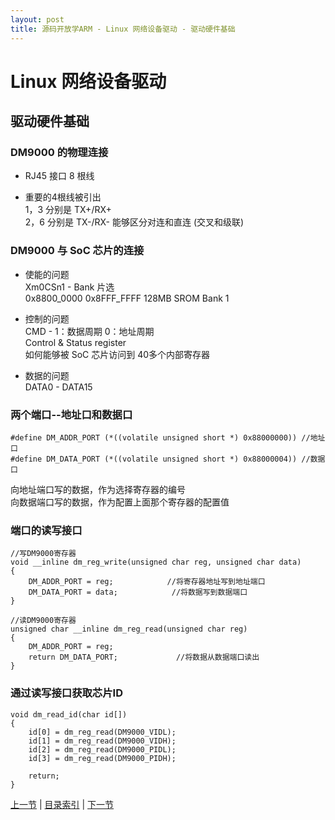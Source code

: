 ```yaml
---
layout: post
title: 源码开放学ARM - Linux 网络设备驱动 - 驱动硬件基础
---
```


# Linux 网络设备驱动 #

## 驱动硬件基础
### DM9000 的物理连接
* RJ45 接口 8 根线  
	
* 重要的4根线被引出  
	1，3 分别是 TX+/RX+  
	2，6 分别是 TX-/RX-
	能够区分对连和直连 (交叉和级联)

### DM9000 与 SoC 芯片的连接
* 使能的问题  
	Xm0CSn1 - Bank 片选  
	0x8800_0000  0x8FFF_FFFF  128MB  SROM Bank 1 

* 控制的问题  
	CMD - 1：数据周期	0：地址周期  
	Control & Status register  
		如何能够被 SoC 芯片访问到
		40多个内部寄存器

* 数据的问题  
	DATA0 - DATA15 

### 两个端口--地址口和数据口
	#define DM_ADDR_PORT (*((volatile unsigned short *) 0x88000000)) //地址口
	#define DM_DATA_PORT (*((volatile unsigned short *) 0x88000004)) //数据口

向地址端口写的数据，作为选择寄存器的编号  
向数据端口写的数据，作为配置上面那个寄存器的配置值  
	
### 端口的读写接口
	//写DM9000寄存器   
	void __inline dm_reg_write(unsigned char reg, unsigned char data)   
	{   
		DM_ADDR_PORT = reg;            //将寄存器地址写到地址端口   
		DM_DATA_PORT = data;            //将数据写到数据端口   
	}   

	//读DM9000寄存器   
	unsigned char __inline dm_reg_read(unsigned char reg)   
	{   
		DM_ADDR_PORT = reg;              
		return DM_DATA_PORT;             //将数据从数据端口读出   
	}  

### 通过读写接口获取芯片ID
	void dm_read_id(char id[])
	{
		id[0] = dm_reg_read(DM9000_VIDL); 
		id[1] = dm_reg_read(DM9000_VIDH); 
		id[2] = dm_reg_read(DM9000_PIDL); 
		id[3] = dm_reg_read(DM9000_PIDH); 

		return;
	}	
	

[上一节](chp105-7.html)  |  [目录索引](../index.html)  |  [下一节](chp106-2.html)
